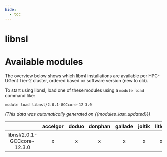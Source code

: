 ```yaml
---
hide:
  - toc
---
```


libnsl
======

# Available modules


The overview below shows which libnsl installations are available per HPC-UGent Tier-2 cluster, ordered based on software version (new to old).

To start using libnsl, load one of these modules using a `module load` command like:

```shell
module load libnsl/2.0.1-GCCcore-12.3.0
```

*(This data was automatically generated on {{modules_last_updated}})*  

| |accelgor|doduo|donphan|gallade|joltik|litleo|shinx|
| :---: | :---: | :---: | :---: | :---: | :---: | :---: | :---: |
|libnsl/2.0.1-GCCcore-12.3.0|x|x|x|x|x|x|x|
